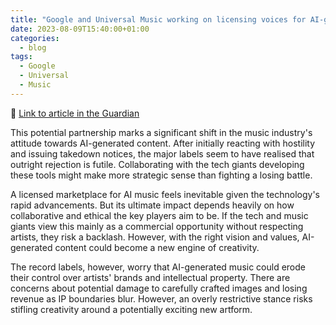 ```yaml
---
title: "Google and Universal Music working on licensing voices for AI-generated songs"
date: 2023-08-09T15:40:00+01:00
categories:
  - blog
tags:
  - Google
  - Universal
  - Music
---
```

🔗 [Link to article in the Guardian](https://www.theguardian.com/technology/2023/aug/09/google-and-universal-music-working-on-licensing-voices-for-ai-generated-songs)

This potential partnership marks a significant shift in the music industry's attitude towards AI-generated content. After initially reacting with hostility and issuing takedown notices, the major labels seem to have realised that outright rejection is futile. Collaborating with the tech giants developing these tools might make more strategic sense than fighting a losing battle.

A licensed marketplace for AI music feels inevitable given the technology's rapid advancements. But its ultimate impact depends heavily on how collaborative and ethical the key players aim to be. If the tech and music giants view this mainly as a commercial opportunity without respecting artists, they risk a backlash. However, with the right vision and values, AI-generated content could become a new engine of creativity.

The record labels, however, worry that AI-generated music could erode their control over artists' brands and intellectual property. There are concerns about potential damage to carefully crafted images and losing revenue as IP boundaries blur. However, an overly restrictive stance risks stifling creativity around a potentially exciting new artform.